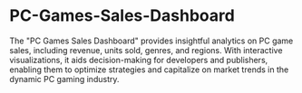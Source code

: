# PC-Games-Sales-Dashboard
The "PC Games Sales Dashboard" provides insightful analytics on PC game sales, including revenue, units sold, genres, and regions. With interactive visualizations, it aids decision-making for developers and publishers, enabling them to optimize strategies and capitalize on market trends in the dynamic PC gaming industry.
